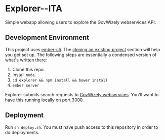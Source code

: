 Explorer--ITA
=============

Simple webapp allowing users to explore the GovWizely webservices API.

## Development Environment

This project uses [ember-cli](http://ember-cli.com). The [cloning an existing project](http://www.ember-cli.com/#cloning-an-existing-project) section will help you get set up. The following steps are essentially a condensed version of what's written there:

1. Clone this repo.
2. Install `node`.
3. `cd explorer && npm install && bower install`
4. `ember server`

Explorer submits search requests to [GovWizely webservices](https://github.com/GovWizely/webservices). You'll want to have this running locally on port 3000.

## Deployment

Run `sh deploy.sh`. You must have push access to this repository in order to do deployments.
